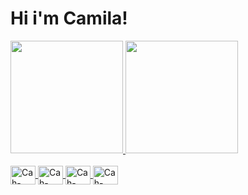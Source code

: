 #  Hi i'm Camila!
<a href="https://github.com/cah-03">
  <img height = "180em" src = "https://github-readme-stats.vercel.app/api?username=cah-03&show_icons=true&theme=highcontrast&include_all_commits=true&count_private=true" />
  <img height = "180em" src = "https://github-readme-stats.vercel.app/api/top-langs/?username=cah-03&layout=compact&langs_count=7&theme=highcontrast" />
</div>


<div style = "display: inline_block"> <br>
  <img align = "center" alt = "Cah-HTML" height = "30" width = "40" src = "https://raw.githubusercontent.com/devicons/devicon/master/icons/html5/html5-original .svg ">
  <img align = "center" alt = "Cah-CSS" height = "30" width = "40" src = "https://raw.githubusercontent.com/devicons/devicon/master/icons/css3/css3-original .svg ">
  <img align = "center" alt = "Cah-Python" height = "30" width = "40" src = "https://raw.githubusercontent.com/devicons/devicon/master/icons/python/python-original .svg ">
<img align = "center" alt = "Cah-C++" height = "30" width = "40" src = "https://cdn.jsdelivr.net/gh/devicons/devicon@v2.14.0/devicon.min.css">
